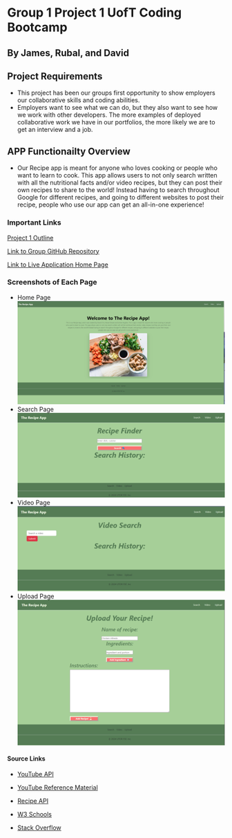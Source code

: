 # Group 1 Project 1 UofT Coding Bootcamp
## By James, Rubal, and David
## Project Requirements 
* This project has been our groups first opportunity to show employers our collaborative skills and coding abilities. 
* Employers want to see what we can do, but they also want to see how we work with other developers. The more examples of deployed collaborative work we have in our portfolios, the more likely we are to get an interview and a job.
## APP Functionailty Overview 
* Our Recipe app is meant for anyone who loves cooking or people who want to learn to cook. This app allows users to not only search written with all the nutritional facts and/or video recipes, but they can post their own recipes to share to the world! Instead having to search throughout Google for different recipes, and going to different websites to post their recipe, people who use our app can get an all-in-one experience!

### Important Links
[Project 1 Outline](https://bootcampspot.instructure.com/courses/4895/assignments/69061?module_item_id=1168830)

[Link to Group GitHub Repository](https://github.com/dcho10/group-one-recipe-app)

[Link to Live Application Home Page]()

### Screenshots of Each Page
* Home Page
![Screenshot for Home Page](https://github.com/dcho10/group-one-recipe-app/blob/main/Images/Screenshot%202024-02-20%20095929.png?raw=true)
* Search Page
![Screenshot for Search Page](https://github.com/dcho10/group-one-recipe-app/blob/main/Images/Screenshot%202024-02-20%20100411.png?raw=true)
* Video Page 
![Screenshot for Video Page](https://github.com/dcho10/group-one-recipe-app/blob/main/Images/Screenshot%202024-02-20%20100448.png?raw=true)
* Upload Page 
![Screenshot for Upload Page](https://github.com/dcho10/group-one-recipe-app/blob/main/Images/Screenshot%202024-02-20%20100524.png?raw=true)


#### Source Links
* [YouTube API](https://console.cloud.google.com/apis/credentials?project=youtube-api-video-link)

* [YouTube Reference Material](https://www.youtube.com/watch?v=fOKgHld96mU&list=LL&index=2&t=1414s)

* [Recipe API](https://www.edamam.com/)

* [W3 Schools](https://www.w3schools.com/)

* [Stack Overflow](https://stackoverflow.com/)